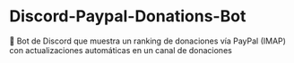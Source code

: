 # Discord-Paypal-Donations-Bot
🤖 Bot de Discord que muestra un ranking de donaciones vía PayPal (IMAP) con actualizaciones automáticas en un canal de donaciones
